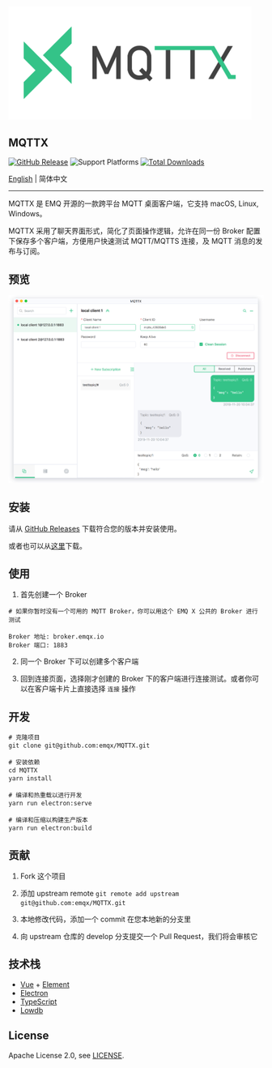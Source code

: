 <img src="./assets/mqttx-logo.png" width="480" alt="MQTTX Logo"/>

## MQTTX

[![GitHub Release](https://img.shields.io/github/release/emqx/mqttx?color=brightgreen)](https://github.com/emqx/mqttx/releases) ![Support Platforms](https://camo.githubusercontent.com/a50c47295f350646d08f2e1ccd797ceca3840e52/68747470733a2f2f696d672e736869656c64732e696f2f62616467652f706c6174666f726d2d6d61634f5325323025374325323057696e646f77732532302537432532304c696e75782d6c69676874677265792e737667) [![Total Downloads](https://img.shields.io/github/downloads/emqx/mqttx/total.svg)](https://github.com/emqx/mqttx/releases)

[English](./README.md) | 简体中文

---

MQTTX 是 EMQ 开源的一款跨平台 MQTT 桌面客户端，它支持 macOS, Linux, Windows。

MQTTX 采用了聊天界面形式，简化了页面操作逻辑，允许在同一份 Broker 配置下保存多个客户端，方便用户快速测试 MQTT/MQTTS 连接，及 MQTT 消息的发布与订阅。

## 预览

![mqttx-preview](./assets/mqttx-preview.png)

## 安装

请从 [GitHub Releases](https://github.com/emqx/MQTTX/releases) 下载符合您的版本并安装使用。

或者也可以从[这里](https://www.emqx.io/downloads/MQTTX/)下载。

## 使用

1. 首先创建一个 Broker

```shell
# 如果你暂时没有一个可用的 MQTT Broker，你可以用这个 EMQ X 公共的 Broker 进行测试

Broker 地址: broker.emqx.io
Broker 端口: 1883
```

2. 同一个 Broker 下可以创建多个客户端

3. 回到连接页面，选择刚才创建的 Broker 下的客户端进行连接测试。或者你可以在客户端卡片上直接选择 `连接` 操作

## 开发

``` shell
# 克隆项目
git clone git@github.com:emqx/MQTTX.git

# 安装依赖
cd MQTTX
yarn install

# 编译和热重载以进行开发
yarn run electron:serve

# 编译和压缩以构建生产版本
yarn run electron:build
```

## 贡献

1. Fork 这个项目

2. 添加 upstream remote `git remote add upstream git@github.com:emqx/MQTTX.git`

3. 本地修改代码，添加一个 commit 在您本地新的分支里

4. 向 upstream 仓库的 develop 分支提交一个 Pull Request，我们将会审核它

## 技术栈

- [Vue](https://vuejs.org/) + [Element](https://element.eleme.io)
- [Electron](https://electronjs.org/)
- [TypeScript](https://www.typescriptlang.org/)
- [Lowdb](https://github.com/typicode/lowdb)

## License

Apache License 2.0, see [LICENSE](https://github.com/emqx/MQTTX/blob/master/LICENSE).
